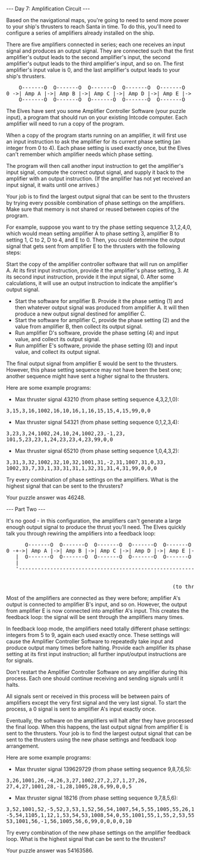 --- Day 7: Amplification Circuit ---

Based on the navigational maps, you're going to need to send more power to your ship's thrusters to reach Santa in time. To do 
this, you'll need to configure a series of amplifiers already installed on the ship.

There are five amplifiers connected in series; each one receives an input signal and produces an output signal. They are connected 
such that the first amplifier's output leads to the second amplifier's input, the second amplifier's output leads to the third amplifier's input, and so on. The first amplifier's input value is 0, and the last amplifier's output leads to your ship's thrusters.
<pre>
    O-------O  O-------O  O-------O  O-------O  O-------O
0 ->| Amp A |->| Amp B |->| Amp C |->| Amp D |->| Amp E |-> (to thrusters)
    O-------O  O-------O  O-------O  O-------O  O-------O
</pre>
The Elves have sent you some Amplifier Controller Software (your puzzle input), a program that should run on your existing Intcode 
computer. Each amplifier will need to run a copy of the program.

When a copy of the program starts running on an amplifier, it will first use an input instruction to ask the amplifier for its 
current phase setting (an integer from 0 to 4). Each phase setting is used exactly once, but the Elves can't remember which 
amplifier needs which phase setting.

The program will then call another input instruction to get the amplifier's input signal, compute the correct output signal, and 
supply it back to the amplifier with an output instruction. (If the amplifier has not yet received an input signal, it waits until 
one arrives.)

Your job is to find the largest output signal that can be sent to the thrusters by trying every possible combination of phase 
settings on the amplifiers. Make sure that memory is not shared or reused between copies of the program.

For example, suppose you want to try the phase setting sequence 3,1,2,4,0, which would mean setting amplifier A to phase setting 3, 
amplifier B to setting 1, C to 2, D to 4, and E to 0. Then, you could determine the output signal that gets sent from amplifier E 
to the thrusters with the following steps:

Start the copy of the amplifier controller software that will run on amplifier A. At its first input instruction, provide it the 
amplifier's phase setting, 3. At its second input instruction, provide it the input signal, 0. After some calculations, it will use 
an output instruction to indicate the amplifier's output signal.

- Start the software for amplifier B. Provide it the phase setting (1) and then whatever output signal was produced from amplifier 
  A. It will then produce a new output signal destined for amplifier C.
- Start the software for amplifier C, provide the phase setting (2) and the value from amplifier B, then collect its output signal.
- Run amplifier D's software, provide the phase setting (4) and input value, and collect its output signal.
- Run amplifier E's software, provide the phase setting (0) and input value, and collect its output signal.

The final output signal from amplifier E would be sent to the thrusters. However, this phase setting sequence may not have been the 
best one; another sequence might have sent a higher signal to the thrusters.

Here are some example programs:

- Max thruster signal 43210 (from phase setting sequence 4,3,2,1,0):
<pre>
3,15,3,16,1002,16,10,16,1,16,15,15,4,15,99,0,0
</pre>
- Max thruster signal 54321 (from phase setting sequence 0,1,2,3,4):
<pre>
3,23,3,24,1002,24,10,24,1002,23,-1,23,
101,5,23,23,1,24,23,23,4,23,99,0,0
</pre>
- Max thruster signal 65210 (from phase setting sequence 1,0,4,3,2):
<pre>
3,31,3,32,1002,32,10,32,1001,31,-2,31,1007,31,0,33,
1002,33,7,33,1,33,31,31,1,32,31,31,4,31,99,0,0,0
</pre>
Try every combination of phase settings on the amplifiers. What is the highest signal that can be sent to the thrusters?

Your puzzle answer was 46248.

--- Part Two ---

It's no good - in this configuration, the amplifiers can't generate a large enough output signal to produce the thrust you'll need. 
The Elves quickly talk you through rewiring the amplifiers into a feedback loop:
<pre>
      O-------O  O-------O  O-------O  O-------O  O-------O
0 -+->| Amp A |->| Amp B |->| Amp C |->| Amp D |->| Amp E |-.
   |  O-------O  O-------O  O-------O  O-------O  O-------O |
   |                                                        |
   '--------------------------------------------------------+
                                                            |
                                                            v
                                                     (to thrusters)
</pre>
Most of the amplifiers are connected as they were before; amplifier A's output is connected to amplifier B's input, and so on. 
However, the output from amplifier E is now connected into amplifier A's input. This creates the feedback loop: the signal will be 
sent through the amplifiers many times.

In feedback loop mode, the amplifiers need totally different phase settings: integers from 5 to 9, again each used exactly once. 
These settings will cause the Amplifier Controller Software to repeatedly take input and produce output many times before halting. 
Provide each amplifier its phase setting at its first input instruction; all further input/output instructions are for signals.

Don't restart the Amplifier Controller Software on any amplifier during this process. Each one should continue receiving and 
sending signals until it halts.

All signals sent or received in this process will be between pairs of amplifiers except the very first signal and the very last 
signal. To start the process, a 0 signal is sent to amplifier A's input exactly once.

Eventually, the software on the amplifiers will halt after they have processed the final loop. When this happens, the last output 
signal from amplifier E is sent to the thrusters. Your job is to find the largest output signal that can be sent to the thrusters 
using the new phase settings and feedback loop arrangement.

Here are some example programs:

- Max thruster signal 139629729 (from phase setting sequence 9,8,7,6,5):
<pre>
3,26,1001,26,-4,26,3,27,1002,27,2,27,1,27,26,
27,4,27,1001,28,-1,28,1005,28,6,99,0,0,5
</pre>
- Max thruster signal 18216 (from phase setting sequence 9,7,8,5,6):
<pre>
3,52,1001,52,-5,52,3,53,1,52,56,54,1007,54,5,55,1005,55,26,1001,54,
-5,54,1105,1,12,1,53,54,53,1008,54,0,55,1001,55,1,55,2,53,55,53,4,
53,1001,56,-1,56,1005,56,6,99,0,0,0,0,10
</pre>
Try every combination of the new phase settings on the amplifier feedback loop. What is the highest signal that can be sent to the 
thrusters?

Your puzzle answer was 54163586.
